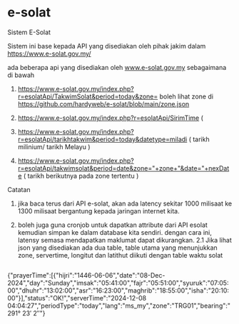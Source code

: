 # e-solat
Sistem E-Solat 

Sistem ini base kepada API yang disediakan oleh pihak jakim dalam https://www.e-solat.gov.my/

ada beberapa api yang disediakan oleh www.e-solat.gov.my sebagaimana di bawah 

1.  https://www.e-solat.gov.my/index.php?r=esolatApi/TakwimSolat&period=today&zone=
    boleh lihat zone di https://github.com/hardyweb/e-solat/blob/main/zone.json
    
2.  https://www.e-solat.gov.my/index.php?r=esolatApi/SirimTime ( 
3.  https://www.e-solat.gov.my/index.php?r=esolatApi/tarikhtakwim&period=today&datetype=miladi ( tarikh milinium/ tarikh Melayu )
4.  https://www.e-solat.gov.my/index.php?r=esolatApi/takwimsolat&period=date&zone="+zone+"&date="+nexDate ( tarikh berikutnya pada zone tertentu )


Catatan 
1. jika baca terus dari API e-solat, akan ada latency sekitar 1000 milisaat ke 1300 milisaat bergantung kepada jaringan internet kita.
2. boleh juga guna cronjob untuk dapatkan attribute dari API esolat kemudian simpan ke dalam database kita sendiri. dengan cara ini, latensy semasa mendapatkan maklumat dapat dikurangkan.
   2.1  Jika lihat json yang disediakan ada dua table, table utama yang menunjukkan zone, servertime, longitut dan latithut diikuti dengan  table waktu solat

   ```json
{"prayerTime":[{"hijri":"1446-06-06","date":"08-Dec-2024","day":"Sunday","imsak":"05:41:00","fajr":"05:51:00","syuruk":"07:05:00","dhuhr":"13:02:00","asr":"16:23:00","maghrib":"18:55:00","isha":"20:10:00"}],"status":"OK!","serverTime":"2024-12-08 04:04:27","periodType":"today","lang":"ms_my","zone":"TRG01","bearing":"291&#176; 23&#8242; 2&#8243;"}
   ```
 
 

